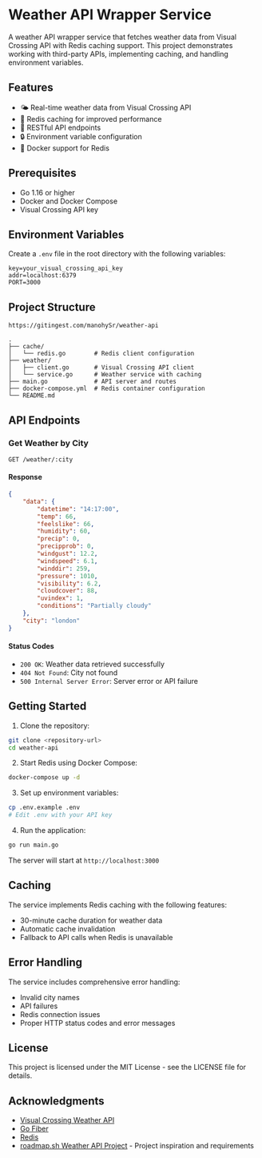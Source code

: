# Weather API Wrapper Service

A weather API wrapper service that fetches weather data from Visual Crossing API with Redis caching support. This project demonstrates working with third-party APIs, implementing caching, and handling environment variables.

## Features

- 🌤️ Real-time weather data from Visual Crossing API
- 💾 Redis caching for improved performance
- 🚀 RESTful API endpoints
- 🔒 Environment variable configuration
- 🐳 Docker support for Redis

## Prerequisites

- Go 1.16 or higher
- Docker and Docker Compose
- Visual Crossing API key

## Environment Variables

Create a `.env` file in the root directory with the following variables:

```env
key=your_visual_crossing_api_key
addr=localhost:6379
PORT=3000
```

## Project Structure
```
https://gitingest.com/manohySr/weather-api
```

```
.
├── cache/
│   └── redis.go        # Redis client configuration
├── weather/
│   ├── client.go       # Visual Crossing API client
│   └── service.go      # Weather service with caching
├── main.go             # API server and routes
├── docker-compose.yml  # Redis container configuration
└── README.md
```

## API Endpoints

### Get Weather by City

```http
GET /weather/:city
```

#### Response

```json
{
    "data": {
        "datetime": "14:17:00",
        "temp": 66,
        "feelslike": 66,
        "humidity": 60,
        "precip": 0,
        "precipprob": 0,
        "windgust": 12.2,
        "windspeed": 6.1,
        "winddir": 259,
        "pressure": 1010,
        "visibility": 6.2,
        "cloudcover": 88,
        "uvindex": 1,
        "conditions": "Partially cloudy"
    },
    "city": "london"
}
```

#### Status Codes

- `200 OK`: Weather data retrieved successfully
- `404 Not Found`: City not found
- `500 Internal Server Error`: Server error or API failure

## Getting Started

1. Clone the repository:
```bash
git clone <repository-url>
cd weather-api
```

2. Start Redis using Docker Compose:
```bash
docker-compose up -d
```

3. Set up environment variables:
```bash
cp .env.example .env
# Edit .env with your API key
```

4. Run the application:
```bash
go run main.go
```

The server will start at `http://localhost:3000`

## Caching

The service implements Redis caching with the following features:
- 30-minute cache duration for weather data
- Automatic cache invalidation
- Fallback to API calls when Redis is unavailable

## Error Handling

The service includes comprehensive error handling:
- Invalid city names
- API failures
- Redis connection issues
- Proper HTTP status codes and error messages

## License

This project is licensed under the MIT License - see the LICENSE file for details.

## Acknowledgments

- [Visual Crossing Weather API](https://www.visualcrossing.com/)
- [Go Fiber](https://gofiber.io/)
- [Redis](https://redis.io/)
- [roadmap.sh Weather API Project](https://roadmap.sh/projects/weather-api-wrapper-service) - Project inspiration and requirements 